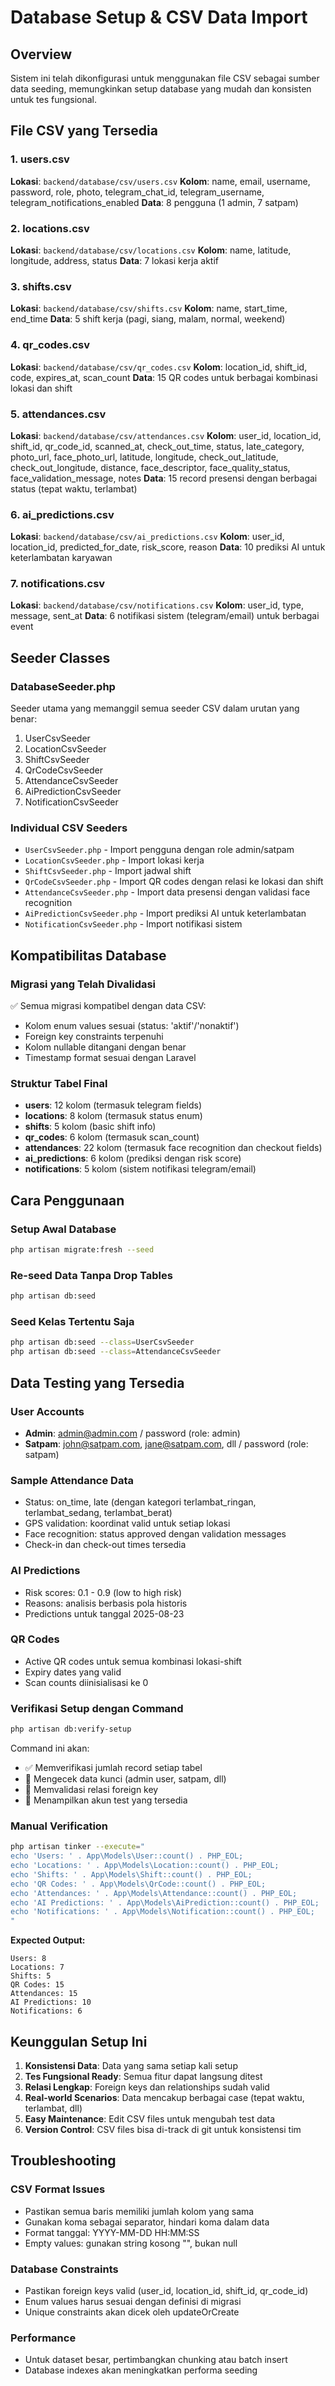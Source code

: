 # Database Setup & CSV Data Import

## Overview
Sistem ini telah dikonfigurasi untuk menggunakan file CSV sebagai sumber data seeding, memungkinkan setup database yang mudah dan konsisten untuk tes fungsional.

## File CSV yang Tersedia

### 1. users.csv
**Lokasi**: `backend/database/csv/users.csv`
**Kolom**: name, email, username, password, role, photo, telegram_chat_id, telegram_username, telegram_notifications_enabled
**Data**: 8 pengguna (1 admin, 7 satpam)

### 2. locations.csv  
**Lokasi**: `backend/database/csv/locations.csv`
**Kolom**: name, latitude, longitude, address, status
**Data**: 7 lokasi kerja aktif

### 3. shifts.csv
**Lokasi**: `backend/database/csv/shifts.csv`
**Kolom**: name, start_time, end_time
**Data**: 5 shift kerja (pagi, siang, malam, normal, weekend)

### 4. qr_codes.csv
**Lokasi**: `backend/database/csv/qr_codes.csv`
**Kolom**: location_id, shift_id, code, expires_at, scan_count
**Data**: 15 QR codes untuk berbagai kombinasi lokasi dan shift

### 5. attendances.csv
**Lokasi**: `backend/database/csv/attendances.csv`
**Kolom**: user_id, location_id, shift_id, qr_code_id, scanned_at, check_out_time, status, late_category, photo_url, face_photo_url, latitude, longitude, check_out_latitude, check_out_longitude, distance, face_descriptor, face_quality_status, face_validation_message, notes
**Data**: 15 record presensi dengan berbagai status (tepat waktu, terlambat)

### 6. ai_predictions.csv
**Lokasi**: `backend/database/csv/ai_predictions.csv`
**Kolom**: user_id, location_id, predicted_for_date, risk_score, reason
**Data**: 10 prediksi AI untuk keterlambatan karyawan

### 7. notifications.csv
**Lokasi**: `backend/database/csv/notifications.csv`
**Kolom**: user_id, type, message, sent_at
**Data**: 6 notifikasi sistem (telegram/email) untuk berbagai event

## Seeder Classes

### DatabaseSeeder.php
Seeder utama yang memanggil semua seeder CSV dalam urutan yang benar:
1. UserCsvSeeder
2. LocationCsvSeeder  
3. ShiftCsvSeeder
4. QrCodeCsvSeeder
5. AttendanceCsvSeeder
6. AiPredictionCsvSeeder
7. NotificationCsvSeeder

### Individual CSV Seeders
- `UserCsvSeeder.php` - Import pengguna dengan role admin/satpam
- `LocationCsvSeeder.php` - Import lokasi kerja
- `ShiftCsvSeeder.php` - Import jadwal shift
- `QrCodeCsvSeeder.php` - Import QR codes dengan relasi ke lokasi dan shift
- `AttendanceCsvSeeder.php` - Import data presensi dengan validasi face recognition
- `AiPredictionCsvSeeder.php` - Import prediksi AI untuk keterlambatan
- `NotificationCsvSeeder.php` - Import notifikasi sistem

## Kompatibilitas Database

### Migrasi yang Telah Divalidasi
✅ Semua migrasi kompatibel dengan data CSV:
- Kolom enum values sesuai (status: 'aktif'/'nonaktif')
- Foreign key constraints terpenuhi
- Kolom nullable ditangani dengan benar
- Timestamp format sesuai dengan Laravel

### Struktur Tabel Final
- **users**: 12 kolom (termasuk telegram fields)
- **locations**: 8 kolom (termasuk status enum)
- **shifts**: 5 kolom (basic shift info)
- **qr_codes**: 6 kolom (termasuk scan_count)
- **attendances**: 22 kolom (termasuk face recognition dan checkout fields)
- **ai_predictions**: 6 kolom (prediksi dengan risk score)
- **notifications**: 5 kolom (sistem notifikasi telegram/email)

## Cara Penggunaan

### Setup Awal Database
```bash
php artisan migrate:fresh --seed
```

### Re-seed Data Tanpa Drop Tables
```bash
php artisan db:seed
```

### Seed Kelas Tertentu Saja
```bash
php artisan db:seed --class=UserCsvSeeder
php artisan db:seed --class=AttendanceCsvSeeder
```

## Data Testing yang Tersedia

### User Accounts
- **Admin**: admin@admin.com / password (role: admin)
- **Satpam**: john@satpam.com, jane@satpam.com, dll / password (role: satpam)

### Sample Attendance Data
- Status: on_time, late (dengan kategori terlambat_ringan, terlambat_sedang, terlambat_berat)  
- GPS validation: koordinat valid untuk setiap lokasi
- Face recognition: status approved dengan validation messages
- Check-in dan check-out times tersedia

### AI Predictions
- Risk scores: 0.1 - 0.9 (low to high risk)
- Reasons: analisis berbasis pola historis
- Predictions untuk tanggal 2025-08-23

### QR Codes  
- Active QR codes untuk semua kombinasi lokasi-shift
- Expiry dates yang valid
- Scan counts diinisialisasi ke 0

### Verifikasi Setup dengan Command
```bash
php artisan db:verify-setup
```

Command ini akan:
- ✅ Memverifikasi jumlah record setiap tabel
- 🔐 Mengecek data kunci (admin user, satpam, dll)
- 🔗 Memvalidasi relasi foreign key
- 📱 Menampilkan akun test yang tersedia

### Manual Verification
```bash
php artisan tinker --execute="
echo 'Users: ' . App\Models\User::count() . PHP_EOL;
echo 'Locations: ' . App\Models\Location::count() . PHP_EOL; 
echo 'Shifts: ' . App\Models\Shift::count() . PHP_EOL;
echo 'QR Codes: ' . App\Models\QrCode::count() . PHP_EOL;
echo 'Attendances: ' . App\Models\Attendance::count() . PHP_EOL;
echo 'AI Predictions: ' . App\Models\AiPrediction::count() . PHP_EOL;
echo 'Notifications: ' . App\Models\Notification::count() . PHP_EOL;
"
```

**Expected Output:**
```
Users: 8
Locations: 7
Shifts: 5
QR Codes: 15
Attendances: 15
AI Predictions: 10
Notifications: 6
```

## Keunggulan Setup Ini

1. **Konsistensi Data**: Data yang sama setiap kali setup
2. **Tes Fungsional Ready**: Semua fitur dapat langsung ditest
3. **Relasi Lengkap**: Foreign keys dan relationships sudah valid
4. **Real-world Scenarios**: Data mencakup berbagai case (tepat waktu, terlambat, dll)
5. **Easy Maintenance**: Edit CSV files untuk mengubah test data
6. **Version Control**: CSV files bisa di-track di git untuk konsistensi tim

## Troubleshooting

### CSV Format Issues
- Pastikan semua baris memiliki jumlah kolom yang sama
- Gunakan koma sebagai separator, hindari koma dalam data
- Format tanggal: YYYY-MM-DD HH:MM:SS
- Empty values: gunakan string kosong "", bukan null

### Database Constraints  
- Pastikan foreign keys valid (user_id, location_id, shift_id, qr_code_id)
- Enum values harus sesuai dengan definisi di migrasi
- Unique constraints akan dicek oleh updateOrCreate

### Performance
- Untuk dataset besar, pertimbangkan chunking atau batch insert
- Database indexes akan meningkatkan performa seeding
